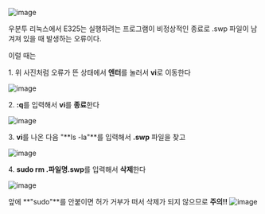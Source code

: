 ![image](https://user-images.githubusercontent.com/68044527/126106928-61ac6d6f-f7fd-40cc-9693-457561b8a83c.png)

우분투 리눅스에서 E325는 실행하려는 프로그램이 비정상적인 종료로 .swp 파일이 남겨져 있을 때 발생하는 오류이다.

이럴 때는

1\. 위 사진처럼 오류가 뜬 상태에서 **엔터**를 눌러서 **vi**로 이동한다

![image](https://user-images.githubusercontent.com/68044527/126106949-193ee140-84d5-47f0-ae8e-ea3483a6fd4f.png)

2\. **:q**를 입력해서 **vi**를 **종료**한다

![image](https://user-images.githubusercontent.com/68044527/126106958-cfea4613-8d5e-4c91-ae86-dae45044507d.png)

3\. **vi**를 나온 다음 "**ls -la"**를 입력해서 **.swp** 파일을 찾고 

![image](https://user-images.githubusercontent.com/68044527/126106974-2f705d9d-f669-499f-b39e-71d8c7488d50.png)

4\. **sudo rm .파일명.swp**를 입력해서 **삭제**한다

![image](https://user-images.githubusercontent.com/68044527/126107037-5d01985f-f2e4-4024-854a-857725e91c84.png)

앞에 **"sudo"**를 안붙이면 허가 거부가 떠서 삭제가 되지 않으므로 **주의!!**
![image](https://user-images.githubusercontent.com/68044527/126107046-821ced60-84fa-4707-96fb-c987489de7d1.png)
